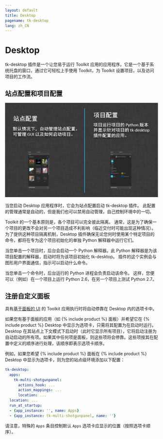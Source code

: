 ```yaml
---
layout: default
title: Desktop
pagename: tk-desktop
lang: zh_CN
---
```


# Desktop

tk-desktop 插件是一个让您易于运行 Toolkit 应用的应用程序。它是一个基于系统托盘的窗口，通过它可轻松上手使用 Toolkit，为 Toolkit 设置项目，以及访问项目的工作流。

## 站点配置和项目配置

![进程](../images/engines/processes.png)

当您启动 Desktop 应用程序时，它会为站点配置启动 tk-desktop 插件。  此配置的管理通常是自动的，但是我们也可以禁用自动管理，自己控制环境中的一切。

Toolkit 的一个基本原则是，各个项目可以完全彼此隔离。  通常，这是为了确保一个项目的更改不会对另一个项目造成不利影响（临近交付时可能出现这种情况）。为了提供这种项目隔离机制，Desktop 插件确保无论您何时使用某个特定项目的命令，都将在专为这个项目初始化的单独 Python 解释器中运行它们。

当您单击一个项目时，后台会启动一个 Python 解释器。此 Python 解释器是为该项目配置的解释器，启动时将为该项目初始化 tk-desktop。  插件的这个实例会与图形用户界面通信，指示可以启动什么命令。

当您单击一个命令时，后台运行的 Python 进程会负责启动该命令。  这样，您便可以（例如）在一个项目上运行 Python 2.6，在另一个项目上测试 Python 2.7。

## 注册自定义面板

具有[基于面板的 UI](https://developer.shotgridsoftware.com/tk-core/platform.html#sgtk.platform.Engine.show_panel) 的 Toolkit 应用执行时将自动停靠在 Desktop 内的选项卡中。

如果您有基于面板的应用（如 {% include product %} 面板）并希望它在 {% include product %} Desktop 中显示为选项卡，只需将其配置为在启动时运行。Desktop 在其站点上下文模式下启动时（此时它显示所有项目），它将启动注册为自动启动的所有项。如果其中任何项是面板，则这些项将会停靠。这些项按其在配置中定义的顺序进行处理，该顺序即表示选项卡顺序。

例如，如果您希望 {% include product %} 面板在 {% include product %} Desktop 中显示为选项卡，则为您的站点级环境添加以下配置：

```yaml
tk-desktop:
  apps:
    tk-multi-shotgunpanel:
      actions_hook: ...
      action_mappings: ...
      location: ...
  location: ...
  run_at_startup:
  - {app_instance: '', name: Apps}
  - {app_instance: tk-multi-shotgunpanel, name: ''}
```

请注意，特殊的 `Apps` 条目控制默认 `Apps` 选项卡应显示的位置（按照选项卡顺序）。

